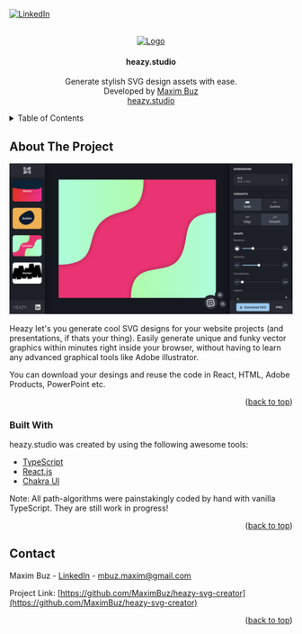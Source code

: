 <div id="top"></div>

<!-- PROJECT SHIELDS -->
[![LinkedIn][linkedin-shield]][linkedin-url]




<!-- PROJECT LOGO -->
<br />
<div align="center">
  <a href="https://heazy.studio/">
    <img src="public/favicon.ico" alt="Logo" width="60" height="60">
  </a>

  <h4 align="center">heazy.studio</h4>

  <p align="center">
    Generate stylish SVG design assets with ease.
    <br/>
    Developed by <a href="https://www.linkedin.com/in/maxim-buz-17a2a717b/">Maxim Buz</a>
    <br/>
    <a href="https://heazy.studio/">heazy.studio</a>
  </p>
</div>



<!-- TABLE OF CONTENTS -->
<details>
  <summary>Table of Contents</summary>
  <ol>
    <li>
      <a href="#about-the-project">About The Project</a>
      <ul>
        <li><a href="#built-with">Built With</a></li>
      </ul>
    </li>
    <li><a href="#contact">Contact</a></li>
  </ol>
</details>



<!-- ABOUT THE PROJECT -->
## About The Project

[![Product Name Screen Shot][product-screenshot]](https://heazy.studio/)

Heazy let's you generate cool SVG designs for your website projects (and presentations, if thats your thing).
Easily generate unique and funky vector graphics within minutes right inside your browser, without having to learn any advanced graphical tools like Adobe illustrator.

You can download your desings and reuse the code in React, HTML, Adobe Products, PowerPoint etc.

<p align="right">(<a href="#top">back to top</a>)</p>



### Built With

heazy.studio was created by using the following awesome tools:

* [TypeScript](https://www.typescriptlang.org/)
* [React.js](https://reactjs.org/)
* [Chakra UI](https://chakra-ui.com/)

Note: All path-algorithms were painstakingly coded by hand with vanilla TypeScript. They are still work in progress!


<p align="right">(<a href="#top">back to top</a>)</p>


<!-- CONTACT -->
## Contact

Maxim Buz - [LinkedIn](https://www.linkedin.com/in/maxim-buz-17a2a717b/) - mbuz.maxim@gmail.com

Project Link: [https://github.com/MaximBuz/heazy-svg-creator](https://github.com/MaximBuz/heazy-svg-creator)

<p align="right">(<a href="#top">back to top</a>)</p>



<!-- MARKDOWN LINKS & IMAGES -->
<!-- https://www.markdownguide.org/basic-syntax/#reference-style-links -->
[linkedin-shield]: https://img.shields.io/badge/-LinkedIn-black.svg?style=for-the-badge&logo=linkedin&colorB=555
[linkedin-url]: https://www.linkedin.com/in/maxim-buz-17a2a717b/
[product-screenshot]: ./github-screenshot.png
